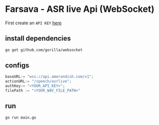 
# Farsava - ASR live Api (WebSocket)

First create an `API KEY` [here](https://panel.amerandish.com/)

## install dependencies

```bash
go get github.com/gorilla/websocket
```

## configs
```go
baseURL:= "wss://api.amerandish.com/v1";
actionURL:= "/speech/asrlive";
authKey:= "<YOUR_API_KEY>";
filePath := "<YOUR_WAV_FILE_PATH>"
```

## run

```bash
go run main.go
```


